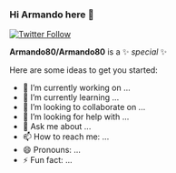 ### Hi Armando here 👋

[![Twitter Follow](https://img.shields.io/twitter/follow/ArmandoFloresC?color=1DA1F2&label=Armando&logo=twitter&style=for-the-badge)](https://twitter.com/ArmandoFloresC)

**Armando80/Armando80** is a ✨ _special_ ✨

Here are some ideas to get you started:

- 🔭 I’m currently working on ...
- 🌱 I’m currently learning ...
- 👯 I’m looking to collaborate on ...
- 🤔 I’m looking for help with ...
- 💬 Ask me about ...
- 📫 How to reach me: ...
- 😄 Pronouns: ...
- ⚡ Fun fact: ...

<!-- links -->
